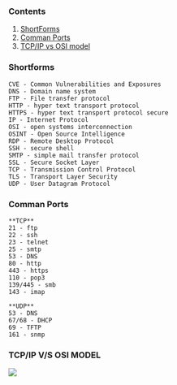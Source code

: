 ### Contents
1. [ShortForms](https://github.com/Akthar313/Notes/blob/main/quickies.md#shortforms)
2. [Comman Ports](https://github.com/Akthar313/Notes/blob/main/quickies.md#comman-ports)
3. [TCP/IP vs OSI model](https://github.com/Akthar313/Notes/blob/main/quickies.md#tcpip-vs-osi-model)

### Shortforms
```
CVE - Common Vulnerabilities and Exposures
DNS - Domain name system
FTP - File transfer protocol
HTTP - hyper text transport protocol
HTTPS - hyper text transport protocol secure
IP - Internet Protocol
OSI - open systems interconnection
OSINT - Open Source Intelligence
RDP - Remote Desktop Protocol
SSH - secure shell
SMTP - simple mail transfer protocol
SSL - Secure Socket Layer
TCP - Transmission Control Protocol
TLS - Transport Layer Security
UDP - User Datagram Protocol
```


### Comman Ports
```
**TCP**
21 - ftp
22 - ssh
23 - telnet
25 - smtp
53 - DNS
80 - http
443 - https
110 - pop3
139/445 - smb
143 - imap

**UDP**
53 - DNS
67/68 - DHCP
69 - TFTP
161 - snmp

```
### TCP/IP V/S OSI MODEL
![](https://static.javatpoint.com/tutorial/computer-network/images/osi-vs-tcp-ip2.png)


